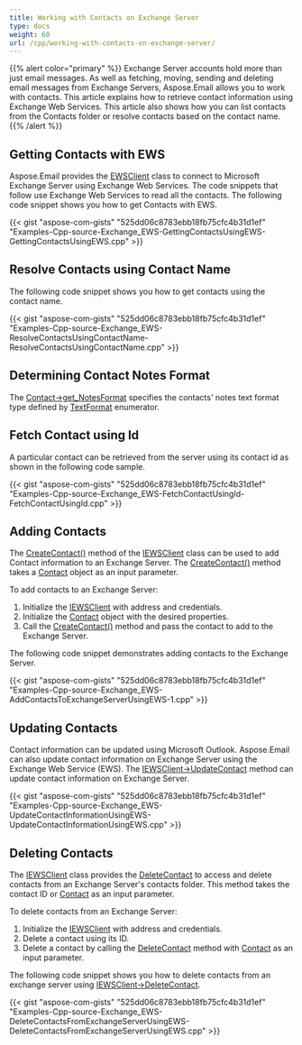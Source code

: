 ```yaml
---
title: Working with Contacts on Exchange Server
type: docs
weight: 60
url: /cpp/working-with-contacts-on-exchange-server/
---
```


{{% alert color="primary" %}} Exchange Server accounts hold more than just email messages. As well as fetching, moving, sending and deleting email messages from Exchange Servers, Aspose.Email allows you to work with contacts. This article explains how to retrieve contact information using Exchange Web Services. This article also shows how you can list contacts from the Contacts folder or resolve contacts based on the contact name. {{% /alert %}} 
## **Getting Contacts with EWS**
Aspose.Email provides the [EWSClient](https://apireference.aspose.com/cpp/email/class/aspose.email.clients.exchange.web_service.e_w_s_client/) class to connect to Microsoft Exchange Server using Exchange Web Services. The code snippets that follow use Exchange Web Services to read all the contacts. The following code snippet shows you how to get Contacts with EWS.



{{< gist "aspose-com-gists" "525dd06c8783ebb18fb75cfc4b31d1ef" "Examples-Cpp-source-Exchange_EWS-GettingContactsUsingEWS-GettingContactsUsingEWS.cpp" >}}
## **Resolve Contacts using Contact Name**
The following code snippet shows you how to get contacts using the contact name.



{{< gist "aspose-com-gists" "525dd06c8783ebb18fb75cfc4b31d1ef" "Examples-Cpp-source-Exchange_EWS-ResolveContactsUsingContactName-ResolveContactsUsingContactName.cpp" >}}
## **Determining Contact Notes Format**
The [Contact->get_NotesFormat](https://apireference.aspose.com/cpp/email/class/aspose.email.personal_info.contact/#a2b2b00d7ca0a87fa53585abfb15837df) specifies the contacts' notes text format type defined by [TextFormat](https://apireference.aspose.com/cpp/email/namespace/aspose.email.personal_info/#a16b3f25b73d4b1efa4a18c6fb215daaa) enumerator.
## **Fetch Contact using Id**
A particular contact can be retrieved from the server using its contact id as shown in the following code sample.



{{< gist "aspose-com-gists" "525dd06c8783ebb18fb75cfc4b31d1ef" "Examples-Cpp-source-Exchange_EWS-FetchContactUsingId-FetchContactUsingId.cpp" >}}
## **Adding Contacts**
The [CreateContact()](https://apireference.aspose.com/cpp/email/class/aspose.email.clients.exchange.web_service.i_e_w_s_client/#afaf4b1c319f56f0a353f6545a9587061) method of the [IEWSClient](https://apireference.aspose.com/cpp/email/class/aspose.email.clients.exchange.web_service.i_e_w_s_client/) class can be used to add Contact information to an Exchange Server. The [CreateContact()](https://apireference.aspose.com/cpp/email/class/aspose.email.clients.exchange.web_service.i_e_w_s_client/#afaf4b1c319f56f0a353f6545a9587061) method takes a [Contact](https://apireference.aspose.com/cpp/email/class/aspose.email.personal_info.contact/) object as an input parameter.

To add contacts to an Exchange Server:

1. Initialize the [IEWSClient](https://apireference.aspose.com/cpp/email/class/aspose.email.clients.exchange.web_service.i_e_w_s_client/) with address and credentials.
1. Initialize the [Contact](https://apireference.aspose.com/cpp/email/class/aspose.email.personal_info.contact/) object with the desired properties.
1. Call the [CreateContact()](https://apireference.aspose.com/cpp/email/class/aspose.email.clients.exchange.web_service.i_e_w_s_client/#afaf4b1c319f56f0a353f6545a9587061) method and pass the contact to add to the Exchange Server.

The following code snippet demonstrates adding contacts to the Exchange Server.



{{< gist "aspose-com-gists" "525dd06c8783ebb18fb75cfc4b31d1ef" "Examples-Cpp-source-Exchange_EWS-AddContactsToExchangeServerUsingEWS-1.cpp" >}}
## **Updating Contacts**
Contact information can be updated using Microsoft Outlook. Aspose.Email can also update contact information on Exchange Server using the Exchange Web Service (EWS). The [IEWSClient->UpdateContact](https://apireference.aspose.com/cpp/email/class/aspose.email.clients.exchange.web_service.i_e_w_s_client/#a0677e340715b30f79defc173fbfaf56d) method can update contact information on Exchange Server.



{{< gist "aspose-com-gists" "525dd06c8783ebb18fb75cfc4b31d1ef" "Examples-Cpp-source-Exchange_EWS-UpdateContactInformationUsingEWS-UpdateContactInformationUsingEWS.cpp" >}}
## **Deleting Contacts**
The [IEWSClient](https://apireference.aspose.com/cpp/email/class/aspose.email.clients.exchange.web_service.i_e_w_s_client/) class provides the [DeleteContact](https://apireference.aspose.com/cpp/email/class/aspose.email.clients.exchange.web_service.i_e_w_s_client/#af885ae5ffacdb41313a2fe25451a3ee0) to access and delete contacts from an Exchange Server's contacts folder. This method takes the contact ID or [Contact](https://apireference.aspose.com/cpp/email/class/aspose.email.personal_info.contact/) as an input parameter.

To delete contacts from an Exchange Server:

1. Initialize the [IEWSClient](https://apireference.aspose.com/cpp/email/class/aspose.email.clients.exchange.web_service.i_e_w_s_client/) with address and credentials.
1. Delete a contact using its ID.
1. Delete a contact by calling the [DeleteContact](https://apireference.aspose.com/cpp/email/class/aspose.email.clients.exchange.web_service.i_e_w_s_client/#af885ae5ffacdb41313a2fe25451a3ee0) method with [Contact](https://apireference.aspose.com/cpp/email/class/aspose.email.personal_info.contact/) as an input parameter.

The following code snippet shows you how to delete contacts from an exchange server using [IEWSClient->DeleteContact](https://apireference.aspose.com/cpp/email/class/aspose.email.clients.exchange.web_service.i_e_w_s_client/#af885ae5ffacdb41313a2fe25451a3ee0).



{{< gist "aspose-com-gists" "525dd06c8783ebb18fb75cfc4b31d1ef" "Examples-Cpp-source-Exchange_EWS-DeleteContactsFromExchangeServerUsingEWS-DeleteContactsFromExchangeServerUsingEWS.cpp" >}}
